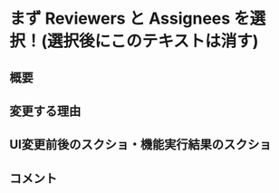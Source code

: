 # まず Reviewers と Assignees を選択！(選択後にこのテキストは消す)

## 概要

## 変更する理由

## UI変更前後のスクショ・機能実行結果のスクショ

## コメント

